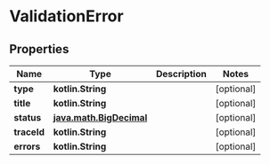 
# ValidationError

## Properties
Name | Type | Description | Notes
------------ | ------------- | ------------- | -------------
**type** | **kotlin.String** |  |  [optional]
**title** | **kotlin.String** |  |  [optional]
**status** | [**java.math.BigDecimal**](java.math.BigDecimal.md) |  |  [optional]
**traceId** | **kotlin.String** |  |  [optional]
**errors** | **kotlin.String** |  |  [optional]



